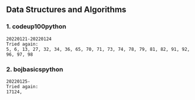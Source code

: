 ## Data Structures and Algorithms


### 1. codeup100python  
    20220121-20220124
    Tried again:  
    5, 6, 13, 27, 32, 34, 36, 65, 70, 71, 73, 74, 78, 79, 81, 82, 91, 92, 96, 97, 98


### 2. bojbasicspython  
    20220125-
    Tried again:  
    17124,